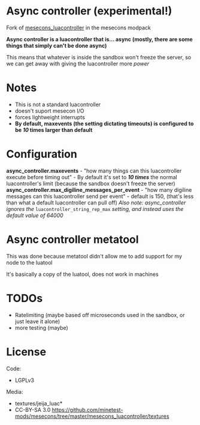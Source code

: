 # Async controller (experimental!)

Fork of [mesecons_luacontroller](https://github.com/minetest-mods/mesecons/tree/master/mesecons_luacontroller) in the mesecons modpack 

**Async controller is a luacontroller that is... async (mostly, there are some things that simply can't be done async)**

This means that whatever is inside the sandbox won't freeze the server, so we can get away with giving the luacontroller more *power*

# Notes
- This is not a standard luacontroller
- doesn't suport mesecon I/O 
- forces lightweight interrupts
- **By default, maxevents (the setting dictating timeouts) is configured to be *10* times larger than default**

# Configuration
**async_controller.maxevents**
    - "how many things can this luacontroller execute before timing out"
    - By default it's set to ***10 times*** the normal luacontroller's limit (because the sandbox doesn't freeze the server)
**async_controller.max_digiline_messages_per_event**
    - "how many digiline messages can this luacontroller send per event"
    - default is 150, (that's less than what a default luacontroller can pull off) 
*Also note: async_controller ignores the* `luacontroller_string_rep_max` *setting, and instead uses the default value of 64000*

# Async controller metatool

This was done because metatool didn't allow me to add support for my node to the luatool

It's basically a copy of the luatool, does not work in machines 

# TODOs
- Ratelimiting (maybe based off microseconds used in the sandbox, or just leave it alone)
- more testing (maybe)

# License

Code:
- LGPLv3

Media:
- textures/jeija_luac*
- CC-BY-SA 3.0 https://github.com/minetest-mods/mesecons/tree/master/mesecons_luacontroller/textures
